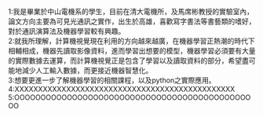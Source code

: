 1:我是畢業於中山電機系的學生，目前在清大電機所，及馬席彬教授的實驗室內，論文方向主要為可見光通訊之實作，出生於高雄，喜歡寫字書法等書藝類的嗜好，對於通訊演算法及機器學習較有興趣。  
2:就我所理解，計算機視覺現在利用的方向越來越廣，在機器學習正熱潮的時代下相輔相成，機器先讀取影像資料，進而學習出想要的模型，機器學習必須要有大量的實際數據去運算，而計算機視覺正是包含了學習以及讀取資料的部分，希望盡可能地減少人工輸入數據，而更接近機器智慧化。  
3:想要更進一步了解機器學習的相關課程，以及python之實際應用。  
4:XXXXXXXXXXXXXXXXXXXXXXXXXXXXXXXXXXXXXXXXXXXXXXX
5:OOOOOOOOOOOOOOOOOOOOOOOOOOOOOOOOOOOOOOOOOOOOOOO